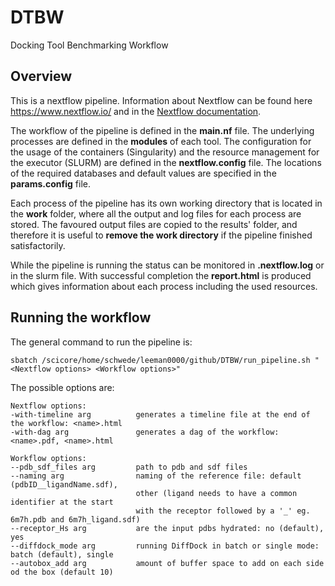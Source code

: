 # DTBW
Docking Tool Benchmarking Workflow

## Overview

This is a nextflow pipeline. Information about Nextflow can be found here https://www.nextflow.io/ 
and in the [Nextflow documentation](https://www.nextflow.io/docs/latest/index.html).   

The workflow of the pipeline is defined in the **main.nf** file. The underlying processes 
are defined in the **modules** of each tool. The configuration for the usage of 
the containers (Singularity) and the resource management for the executor (SLURM) 
are defined in the **nextflow.config** file. The locations of the required databases 
and default values are specified in the **params.config** file. 

Each process of the pipeline has its own working directory that is located in 
the **work** folder, where all the output and log files for each process are stored. 
The favoured output files are copied to the results' folder, and therefore it is 
useful to **remove the work directory** if the pipeline finished satisfactorily.  

While the pipeline is running the status can be monitored in **.nextflow.log** or 
in the slurm file. With successful completion the **report.html** is produced which 
gives information about each process including the used resources. 

## Running the workflow

The general command to run the pipeline is:

```
sbatch /scicore/home/schwede/leeman0000/github/DTBW/run_pipeline.sh "<Nextflow options> <Workflow options>"
```

The possible options are:

```
Nextflow options:
-with-timeline arg          generates a timeline file at the end of the workflow: <name>.html
-with-dag arg               generates a dag of the workflow: <name>.pdf, <name>.html    

Workflow options:
--pdb_sdf_files	arg         path to pdb and sdf files
--naming arg                naming of the reference file: default (pdbID__ligandName.sdf), 
                            other (ligand needs to have a common identifier at the start 
                            with the receptor followed by a '_' eg. 6m7h.pdb and 6m7h_ligand.sdf)
--receptor_Hs arg           are the input pdbs hydrated: no (default), yes
--diffdock_mode arg         running DiffDock in batch or single mode: batch (default), single
--autobox_add arg           amount of buffer space to add on each side od the box (default 10)
```


